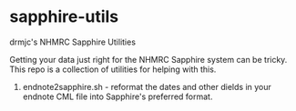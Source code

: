 # sapphire-utils
drmjc's NHMRC Sapphire Utilities

Getting your data just right for the NHMRC Sapphire system can be tricky. This repo is a collection of utilities for helping with this.

1) endnote2sapphire.sh - reformat the dates and other dields in your endnote CML file into Sapphire's preferred format.
